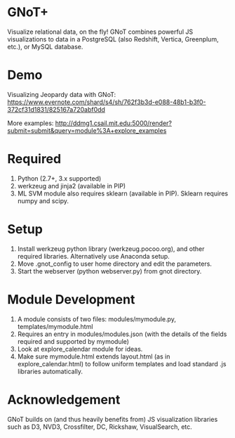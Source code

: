 GNoT+
====
Visualize relational data, on the fly!
GNoT combines powerful JS visualizations to data in a PostgreSQL (also Redshift, Vertica, Greenplum, etc.), or MySQL database.

Demo
===
Visualizing Jeopardy data with GNoT: https://www.evernote.com/shard/s4/sh/762f3b3d-e088-48b1-b3f0-372cf31d1831/825167a720abf0dd

More examples:
http://ddmg1.csail.mit.edu:5000/render?submit=submit&query=module%3A+explore_examples

Required
===
1. Python (2.7+, 3.x supported)
2. werkzeug and jinja2 (available in PIP)
3. ML SVM module also requires sklearn (available in PIP). Sklearn requires numpy and scipy.

Setup
====
1. Install werkzeug python library (werkzeug.pocoo.org), and other required libraries. Alternatively use Anaconda setup.
2. Move .gnot_config to user home directory and edit the parameters.
3. Start the webserver (python webserver.py) from gnot directory.

Module Development
====
1. A module consists of two files: modules/mymodule.py, templates/mymodule.html
2. Requires an entry in modules/modules.json (with the details of the fields required and supported by mymodule)
3. Look at explore_calendar module for ideas.
4. Make sure mymodule.html extends layout.html (as in explore_calendar.html) to follow uniform templates and load standard .js libraries automatically.

Acknowledgement
====
GNoT builds on (and thus heavily benefits from) JS visualization libraries such as D3, NVD3, Crossfilter, DC, Rickshaw, VisualSearch, etc.
